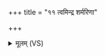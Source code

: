+++
title = "११ त्वमिन्द्र शर्मरिणा"

+++
<details><summary>मूलम् (VS)</summary>

त्वमि॑न्द्र श॒र्मरि॑णा ह॒व्यं पारा॑वतेभ्यः। विप्रा॑य स्तुव॒ते व॑सु॒वनिं॑ दुरश्रव॒से व॑ह ॥
</details>